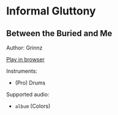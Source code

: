 # Informal Gluttony

## Between the Buried and Me

Author: Grinnz

[Play in browser](http://pages.cs.wisc.edu/~tolly/customs/between-the-buried-and-me/informal-gluttony)

Instruments:

  * (Pro) Drums

Supported audio:

  * `album` (Colors)

